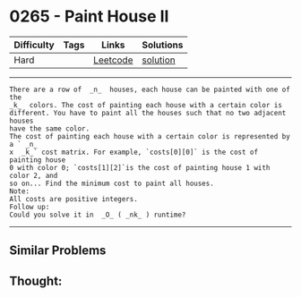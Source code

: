 # 0265 - Paint House II

Difficulty  | Tags | Links | Solutions
----------- | ---- | ----- | -----
Hard |  | [Leetcode](https://leetcode.com/problems/paint-house-ii) | [solution](https://leetcode.com/problems/paint-house-ii/solution/)


-----------

```
There are a row of  _n_  houses, each house can be painted with one of the
_k_  colors. The cost of painting each house with a certain color is
different. You have to paint all the houses such that no two adjacent houses
have the same color.
The cost of painting each house with a certain color is represented by a ` _n_
x  _k_` cost matrix. For example, `costs[0][0]` is the cost of painting house
0 with color 0; `costs[1][2]`is the cost of painting house 1 with color 2, and
so on... Find the minimum cost to paint all houses.
Note:
All costs are positive integers.
Follow up:
Could you solve it in  _O_ ( _nk_ ) runtime?
```

-----------


## Similar Problems




## Thought:
